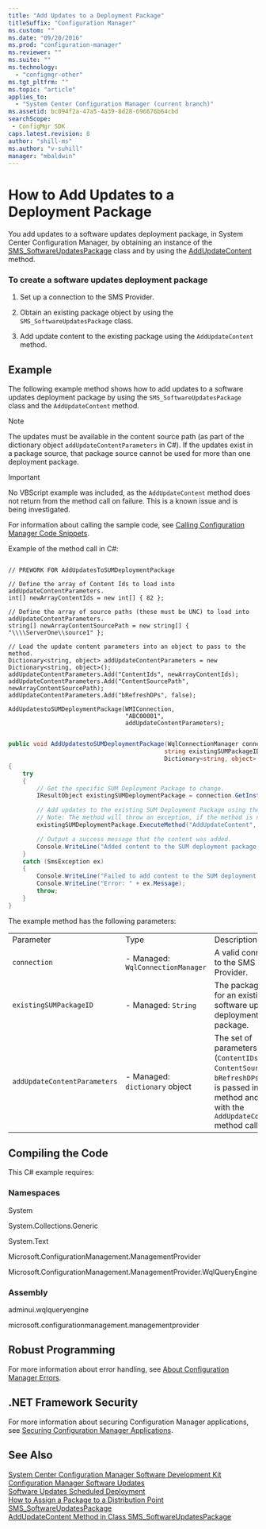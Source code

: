 ```yaml
---
title: "Add Updates to a Deployment Package"
titleSuffix: "Configuration Manager"
ms.custom: ""
ms.date: "09/20/2016"
ms.prod: "configuration-manager"
ms.reviewer: ""
ms.suite: ""
ms.technology:
  - "configmgr-other"
ms.tgt_pltfrm: ""
ms.topic: "article"
applies_to:
  - "System Center Configuration Manager (current branch)"
ms.assetid: bc094f2a-47a5-4a39-8d28-696676b64cbdsearchScope: - ConfigMgr SDK
caps.latest.revision: 8
author: "shill-ms"
ms.author: "v-suhill"
manager: "mbaldwin"
---
```

# How to Add Updates to a Deployment Package
You add updates to a software updates deployment package, in System Center Configuration Manager, by obtaining an instance of the [SMS_SoftwareUpdatesPackage](../../develop/reference/sum/sms_softwareupdatespackage-server-wmi-class.md) class and by using the [AddUpdateContent](../../develop/reference/sum/addupdatecontent-method-in-class-sms_softwareupdatespackage.md) method.  

### To create a software updates deployment package  

1.  Set up a connection to the SMS Provider.  

2.  Obtain an existing package object by using the `SMS_SoftwareUpdatesPackage` class.  

3.  Add update content to the existing package using the `AddUpdateContent` method.  

## Example  
 The following example method shows how to add updates to a software updates deployment package by using the `SMS_SoftwareUpdatesPackage` class and the `AddUpdateContent` method.  

> [!NOTE]
>  The updates must be available in the content source path (as part of the dictionary object `addUpdateContentParameters` in C#). If the updates exist in a package source, that package source cannot be used for more than one deployment package.  

> [!IMPORTANT]
>  No VBScript example was included, as the `AddUpdateContent` method does not return from the method call on failure. This is a known issue and is being investigated.  

 For information about calling the sample code, see [Calling Configuration Manager Code Snippets](../../develop/core/understand/calling-code-snippets.md).  

 Example of the method call in C#:  

```  

// PREWORK FOR AddUpdatesToSUMDeploymentPackage  

// Define the array of Content Ids to load into addUpdateContentParameters.  
int[] newArrayContentIds = new int[] { 82 };  

// Define the array of source paths (these must be UNC) to load into addUpdateContentParameters.  
string[] newArrayContentSourcePath = new string[] { "\\\\ServerOne\\source1" };  

// Load the update content parameters into an object to pass to the method.  
Dictionary<string, object> addUpdateContentParameters = new Dictionary<string, object>();  
addUpdateContentParameters.Add("ContentIds", newArrayContentIds);  
addUpdateContentParameters.Add("ContentSourcePath", newArrayContentSourcePath);  
addUpdateContentParameters.Add("bRefreshDPs", false);  

AddUpdatestoSUMDeploymentPackage(WMIConnection,  
                                 "ABC00001",  
                                 addUpdateContentParameters);  

```  

```c#  

public void AddUpdatestoSUMDeploymentPackage(WqlConnectionManager connection,  
                                            string existingSUMPackageID,  
                                            Dictionary<string, object> addUpdateContentParameters)  
{  
    try  
    {  
        // Get the specific SUM Deployment Package to change.  
        IResultObject existingSUMDeploymentPackage = connection.GetInstance(@"SMS_SoftwareUpdatesPackage.PackageID='" + existingSUMPackageID + "'");  

        // Add updates to the existing SUM Deployment Package using the AddUpdateContent method.  
        // Note: The method will throw an exception, if the method is not able to add the content.  
        existingSUMDeploymentPackage.ExecuteMethod("AddUpdateContent", addUpdateContentParameters);  

        // Output a success message that the content was added.  
        Console.WriteLine("Added content to the SUM deployment package. ");                  
    }  
    catch (SmsException ex)  
    {  
        Console.WriteLine("Failed to add content to the SUM deployment package.");                  
        Console.WriteLine("Error: " + ex.Message);        
        throw;  
    }  
}  

```  

 The example method has the following parameters:  

||||  
|-|-|-|  
|Parameter|Type|Description|  
|`connection`|-   Managed: `WqlConnectionManager`|A valid connection to the SMS Provider.|  
|`existingSUMPackageID`|-   Managed: `String`|The package ID for an existing software updates deployment package.|  
|`addUpdateContentParameters`|-   Managed: `dictionary` object|The set of parameters (`ContentIDs`, `ContentSourcePath`, `bRefreshDPs`) that is passed into the method and used with the `AddUpdateContent` method call.|  

## Compiling the Code  
 This C# example requires:  

### Namespaces  
 System  

 System.Collections.Generic  

 System.Text  

 Microsoft.ConfigurationManagement.ManagementProvider  

 Microsoft.ConfigurationManagement.ManagementProvider.WqlQueryEngine  

### Assembly  
 adminui.wqlqueryengine  

 microsoft.configurationmanagement.managementprovider  

## Robust Programming  
 For more information about error handling, see [About Configuration Manager Errors](../../develop/core/understand/about-configuration-manager-errors.md).  

## .NET Framework Security  
 For more information about securing Configuration Manager applications, see [Securing Configuration Manager Applications](../../develop/core/understand/securing-configuration-manager-applications.md).  

## See Also  
 [System Center Configuration Manager Software Development Kit](../../develop/core/misc/system-center-configuration-manager-sdk.md)   
 [Configuration Manager Software Updates](../../develop/sum/software-updates.md)   
 [Software Updates Scheduled Deployment](../../develop/sum/software-updates-deployments.md)   
 [How to Assign a Package to a Distribution Point](../../develop/core/servers/configure/how-to-assign-a-package-to-a-distribution-point.md)   
 [SMS_SoftwareUpdatesPackage](../../develop/reference/sum/sms_softwareupdatespackage-server-wmi-class.md)   
 [AddUpdateContent Method in Class SMS_SoftwareUpdatesPackage](../../develop/reference/sum/addupdatecontent-method-in-class-sms_softwareupdatespackage.md)
